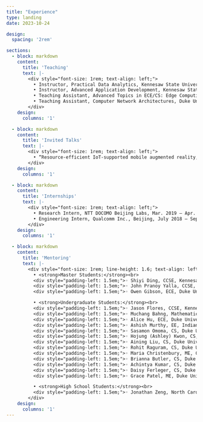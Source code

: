 ```yaml
---
title: "Experience"
type: landing
date: 2023-10-24

design:
  spacing: '2rem'

sections:
  - block: markdown
    content:
      title: 'Teaching'
      text: |-
        <div style="font-size: 1rem; text-align: left;">
          • Instructor, Practical Data Analytics, Kennesaw State University, Spring 2025<br>
          • Instructor, Advanced Application Development, Kennesaw State University, Fall 2024<br>
          • Teaching Assistant, Advanced Topics in ECE/CS: Edge Computing, Duke University, Spring 2023<br>
          • Teaching Assistant, Computer Network Architectures, Duke University, Fall 2021
        </div>
    design:
      columns: '1'

  - block: markdown
    content:
      title: 'Invited Talks'
      text: |-
        <div style="font-size: 1rem; text-align: left;">
          • “Resource-efficient IoT-supported mobile augmented reality,” Invited talk at Hitachi R&D, Oct. 2022
        </div>
    design:
      columns: '1'

  - block: markdown
    content:
      title: 'Internships'
      text: |-
        <div style="font-size: 1rem; text-align: left;">
          • Research Intern, NTT DOCOMO Beijing Labs, Mar. 2019 – Apr. 2019<br>
          • Engineering Intern, Qualcomm Inc., Beijing, July 2018 – Sept. 2018
        </div>
    design:
      columns: '1'

  - block: markdown
    content:
      title: 'Mentoring'
      text: |-
        <div style="font-size: 1rem; line-height: 1.6; text-align: left;">
          • <strong>Master Students:</strong><br>
          <div style="padding-left: 1.5em;">◦ Shiyi Ding, CCSE, Kennesaw State University. Fall 2024 – present</div>
          <div style="padding-left: 1.5em;">◦ John Pranoy Yalla, CCSE, Kennesaw State University. Fall 2024 – present</div>
          <div style="padding-left: 1.5em;">◦ Owen Gibson, ECE, Duke University. Fall 2022</div><br>

          • <strong>Undergraduate Students:</strong><br>
          <div style="padding-left: 1.5em;">◦ Jason Flores, CCSE, Kennesaw State University. Spring 2025 – present</div>
          <div style="padding-left: 1.5em;">◦ Muchang Bahng, Mathematics, Duke University. Spring 2023 – Spring 2024</div>
          <div style="padding-left: 1.5em;">◦ Alice Hu, ECE, Duke University. Fall 2023 – Spring 2024</div>
          <div style="padding-left: 1.5em;">◦ Ashish Murthy, EE, Indian Institute of Technology. Visiting REU student at Duke University. Summer 2023</div>
          <div style="padding-left: 1.5em;">◦ Sasamon Omoma, CS, Duke University. Fall 2021 – Spring 2022</div>
          <div style="padding-left: 1.5em;">◦ Hojung (Ashley) Kwon, CS, Duke University. B.S. Honors and Graduation with Distinction projects. Summer 2020 – Fall 2021</div>
          <div style="padding-left: 1.5em;">◦ Aining Liu, CS, Duke University. Fall 2021</div>
          <div style="padding-left: 1.5em;">◦ Rohit Raguram, CS, Duke University. Fall 2021</div>
          <div style="padding-left: 1.5em;">◦ Maria Christenbury, ME, Clemson University. Visiting REU student at Duke University. Summer 2021</div>
          <div style="padding-left: 1.5em;">◦ Brianna Butler, CS, Duke University. Fall 2020 – Spring 2021</div>
          <div style="padding-left: 1.5em;">◦ Achintya Kumar, CS, Duke University. Fall 2020</div>
          <div style="padding-left: 1.5em;">◦ Daisy Ferleger, CS, Duke University. Spring 2020</div>
          <div style="padding-left: 1.5em;">◦ Grace Patel, ME, Duke University. Spring 2020</div><br>

          • <strong>High School Students:</strong><br>
          <div style="padding-left: 1.5em;">◦ Jonathan Zeng, North Carolina School of Science and Mathematics. Summer 2023 – Spring 2024</div>
        </div>
    design:
      columns: '1'
---
```

